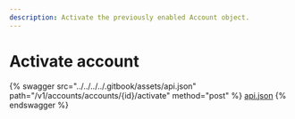 ```yaml
---
description: Activate the previously enabled Account object.
---
```


# Activate account

{% swagger src="../../../../.gitbook/assets/api.json" path="/v1/accounts/accounts/{id}/activate" method="post" %}
[api.json](../../../../.gitbook/assets/api.json)
{% endswagger %}
